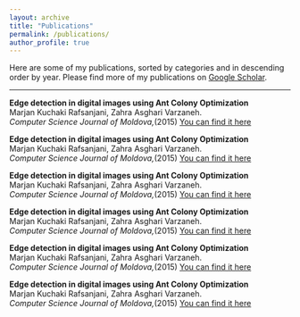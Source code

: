 ```yaml
---
layout: archive
title: "Publications"
permalink: /publications/
author_profile: true
---
```

Here are some of my publications, sorted by categories and in descending order by year. Please find more of my publications on [Google Scholar](https://scholar.google.com/citations?user=dH-0GtkAAAAJ&hl=en).
_______________________________________________________________________________________________________

**Edge detection in digital images using Ant Colony Optimization**<br>
Marjan Kuchaki Rafsanjani, Zahra Asghari Varzaneh.<br>
 _Computer Science Journal of Moldova,_(2015) 
[You can find it here ](https://www.math.md/files/csjm/v23-n3/v23-n3-(pp343-359).pdf)

**Edge detection in digital images using Ant Colony Optimization**<br>
Marjan Kuchaki Rafsanjani, Zahra Asghari Varzaneh.<br>
 _Computer Science Journal of Moldova,_(2015) 
[You can find it here ](https://www.math.md/files/csjm/v23-n3/v23-n3-(pp343-359).pdf)

**Edge detection in digital images using Ant Colony Optimization**<br>
Marjan Kuchaki Rafsanjani, Zahra Asghari Varzaneh.<br>
 _Computer Science Journal of Moldova,_(2015) 
[You can find it here ](https://www.math.md/files/csjm/v23-n3/v23-n3-(pp343-359).pdf)

**Edge detection in digital images using Ant Colony Optimization**<br>
Marjan Kuchaki Rafsanjani, Zahra Asghari Varzaneh.<br>
 _Computer Science Journal of Moldova,_(2015) 
[You can find it here ](https://www.math.md/files/csjm/v23-n3/v23-n3-(pp343-359).pdf)

**Edge detection in digital images using Ant Colony Optimization**<br>
Marjan Kuchaki Rafsanjani, Zahra Asghari Varzaneh.<br>
 _Computer Science Journal of Moldova,_(2015) 
[You can find it here ](https://www.math.md/files/csjm/v23-n3/v23-n3-(pp343-359).pdf)

**Edge detection in digital images using Ant Colony Optimization**<br>
Marjan Kuchaki Rafsanjani, Zahra Asghari Varzaneh.<br>
 _Computer Science Journal of Moldova,_(2015) 
[You can find it here ](https://www.math.md/files/csjm/v23-n3/v23-n3-(pp343-359).pdf)
